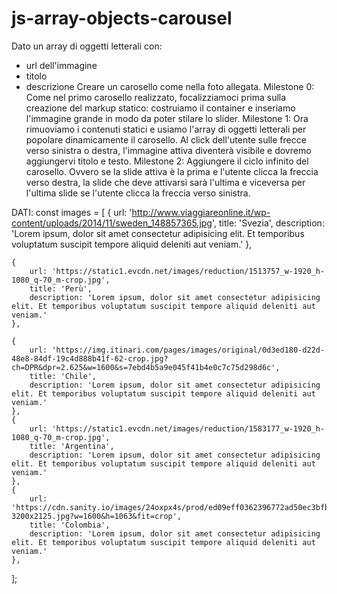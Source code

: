 # js-array-objects-carousel
Dato un array di oggetti letterali con:
 - url dell'immagine
 - titolo
 - descrizione
Creare un carosello come nella foto allegata.
Milestone 0:
Come nel primo carosello realizzato, focalizziamoci prima sulla creazione del markup statico: costruiamo il container e inseriamo l'immagine grande in modo da poter stilare lo slider.
Milestone 1:
Ora rimuoviamo i contenuti statici e usiamo l'array di oggetti letterali per popolare dinamicamente il carosello.
Al click dell'utente sulle frecce verso sinistra o destra, l'immagine attiva diventerà visibile e dovremo aggiungervi titolo e testo.
Milestone 2:
Aggiungere il ciclo infinito del carosello. Ovvero se la slide attiva è la prima e l'utente clicca la freccia verso destra, la slide che deve attivarsi sarà l'ultima e viceversa per l'ultima slide se l'utente clicca la freccia verso sinistra.

DATI:
const images = [
    {
        url: 'http://www.viaggiareonline.it/wp-content/uploads/2014/11/sweden_148857365.jpg',
        title: 'Svezia',
        description: 'Lorem ipsum, dolor sit amet consectetur adipisicing elit. Et temporibus voluptatum suscipit tempore aliquid deleniti aut veniam.'
    },

    {
        url: 'https://static1.evcdn.net/images/reduction/1513757_w-1920_h-1080_q-70_m-crop.jpg',
        title: 'Perù',
        description: 'Lorem ipsum, dolor sit amet consectetur adipisicing elit. Et temporibus voluptatum suscipit tempore aliquid deleniti aut veniam.'
    },

    {
        url: 'https://img.itinari.com/pages/images/original/0d3ed180-d22d-48e8-84df-19c4d888b41f-62-crop.jpg?ch=DPR&dpr=2.625&w=1600&s=7ebd4b5a9e045f41b4e0c7c75d298d6c',
        title: 'Chile',
        description: 'Lorem ipsum, dolor sit amet consectetur adipisicing elit. Et temporibus voluptatum suscipit tempore aliquid deleniti aut veniam.'
    },
    {
        url: 'https://static1.evcdn.net/images/reduction/1583177_w-1920_h-1080_q-70_m-crop.jpg',
        title: 'Argentina',
        description: 'Lorem ipsum, dolor sit amet consectetur adipisicing elit. Et temporibus voluptatum suscipit tempore aliquid deleniti aut veniam.'
    },
    {
        url: 'https://cdn.sanity.io/images/24oxpx4s/prod/ed09eff0362396772ad50ec3bfb728d332eb1c30-3200x2125.jpg?w=1600&h=1063&fit=crop',
        title: 'Colombia',
        description: 'Lorem ipsum, dolor sit amet consectetur adipisicing elit. Et temporibus voluptatum suscipit tempore aliquid deleniti aut veniam.'
    },
];